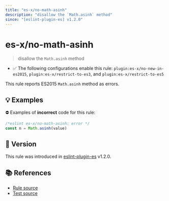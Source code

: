 ```yaml
---
title: "es-x/no-math-asinh"
description: "disallow the `Math.asinh` method"
since: "[eslint-plugin-es] v1.2.0"
---
```


# es-x/no-math-asinh
> disallow the `Math.asinh` method

- ✅ The following configurations enable this rule: `plugin:es-x/no-new-in-es2015`, `plugin:es-x/restrict-to-es3`, and `plugin:es-x/restrict-to-es5`

This rule reports ES2015 `Math.asinh` method as errors.

## 💡 Examples

⛔ Examples of **incorrect** code for this rule:

<eslint-playground type="bad">

```js
/*eslint es-x/no-math-asinh: error */
const n = Math.asinh(value)
```

</eslint-playground>

## 🚀 Version

This rule was introduced in [eslint-plugin-es] v1.2.0.

[eslint-plugin-es]: https://github.com/mysticatea/eslint-plugin-es

## 📚 References

- [Rule source](https://github.com/ota-meshi/eslint-plugin-es-x/blob/master/lib/rules/no-math-asinh.js)
- [Test source](https://github.com/ota-meshi/eslint-plugin-es-x/blob/master/tests/lib/rules/no-math-asinh.js)
